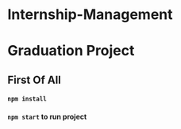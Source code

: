 # Internship-Management
# Graduation Project
## First Of All
#### `npm install`
#### `npm start` to run project
